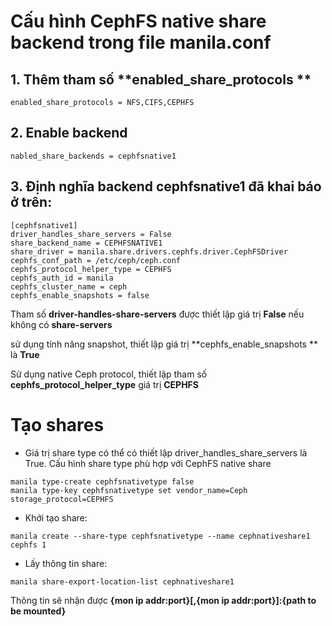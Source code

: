 # Cấu hình CephFS native share backend trong file manila.conf

## 1. Thêm tham số **enabled_share_protocols **
```
enabled_share_protocols = NFS,CIFS,CEPHFS
```
## 2. Enable backend 

```
nabled_share_backends = cephfsnative1
```

## 3. Định nghĩa backend **cephfsnative1** đã khai báo ở trên:
```
[cephfsnative1]
driver_handles_share_servers = False
share_backend_name = CEPHFSNATIVE1
share_driver = manila.share.drivers.cephfs.driver.CephFSDriver
cephfs_conf_path = /etc/ceph/ceph.conf
cephfs_protocol_helper_type = CEPHFS
cephfs_auth_id = manila
cephfs_cluster_name = ceph
cephfs_enable_snapshots = false
```
Tham số **driver-handles-share-servers** được thiết lập giá trị **False** nếu không có **share-servers**

sử dụng tính năng snapshot, thiết lập giá trị **cephfs_enable_snapshots ** là **True**

Sử dụng native Ceph protocol, thiết lập tham số **cephfs_protocol_helper_type** giá trị **CEPHFS**

# Tạo shares
- Giá trị share type có thể có thiết lập driver_handles_share_servers là True. Cấu hình share type phù hợp với CephFS native share
```
manila type-create cephfsnativetype false
manila type-key cephfsnativetype set vendor_name=Ceph storage_protocol=CEPHFS
```
- Khởi tạo share:
```
manila create --share-type cephfsnativetype --name cephnativeshare1 cephfs 1
```
- Lấy thông tin share:
```
manila share-export-location-list cephnativeshare1
```
Thông tin sẽ nhận được **{mon ip addr:port}[,{mon ip addr:port}]:{path to be mounted}**


